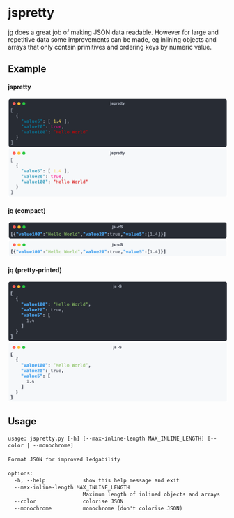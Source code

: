 # jspretty

[jq](https://jqlang.github.io/jq/) does a great job of making JSON data readable. However for large and repetitive data some improvements can be made, eg inlining objects and arrays that only contain primitives and ordering keys by numeric value.

## Example

#### jspretty

![jspretty output](images/jspretty-dark.png#gh-dark-mode-only)
![jspretty output](images/jspretty-light.png#gh-light-mode-only)

#### jq (compact)

![jq -cS output](images/jq-cS-dark.png#gh-dark-mode-only)
![jq -cS output](images/jq-cS-light.png#gh-light-mode-only)

#### jq (pretty-printed)

![jq -S output](images/jq-S-dark.png#gh-dark-mode-only)
![jq -S output](images/jq-S-light.png#gh-light-mode-only)

## Usage

```
usage: jspretty.py [-h] [--max-inline-length MAX_INLINE_LENGTH] [--color | --monochrome]

Format JSON for improved ledgability

options:
  -h, --help            show this help message and exit
  --max-inline-length MAX_INLINE_LENGTH
                        Maximum length of inlined objects and arrays
  --color               colorise JSON
  --monochrome          monochrome (don't colorise JSON)
```
